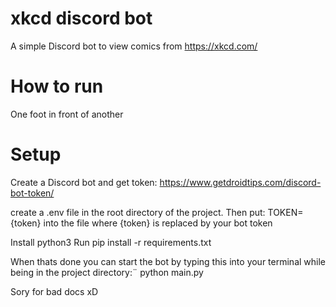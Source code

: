 # xkcd discord bot

A simple Discord bot to view comics from https://xkcd.com/



# How to run
One foot in front of another


# Setup

Create a Discord bot and get token: https://www.getdroidtips.com/discord-bot-token/

create a .env file in the root directory of the project.
Then put: TOKEN={token} into the file where {token} is replaced by your bot token

Install python3
Run pip install -r requirements.txt

When thats done you can start the bot by typing this into your terminal while being in the project directory:¨
python main.py




Sory for bad docs xD
